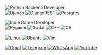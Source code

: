 ![Python Backend Developer](https://img.shields.io/badge/python%20Backend%20Developer-3670A0?style=for-the-badge&logo=python&logoColor=ffdd54)   
![Django](https://img.shields.io/badge/django-%23092E20.svg?style=flat&logo=django&logoColor=white)
![DjangoREST](https://img.shields.io/badge/DjangoREST-%23ff1709.svg?style=flat&logo=django&logoColor=white)
![Postgres](https://img.shields.io/badge/Postgres-%23316192.svg?style=flat&logo=postgresql&logoColor=white)

![Indie Game Developer](https://img.shields.io/badge/Indie%20Game%20Developer-951411?style=for-the-badge&logo=gamedeveloper)   
![Pygame](https://img.shields.io/badge/Pygame-%3670A0.svg?style=flat&logo=pygame&logoColor=white)
![Godot](https://img.shields.io/badge/Godot-%23478CBF.svg?style=flat&logo=godotengine&logoColor=white)
![C++](https://img.shields.io/badge/C++-%2300599C.svg?style=flat&logo=c%2B%2B&logoColor=white)
![C#](https://img.shields.io/badge/C%23-%23239120.svg?style=flat&logo=c-sharp&logoColor=white)
<br><br>
![Linux](https://img.shields.io/badge/Linux-%23FCC624.svg?style=flat&logo=linux&logoColor=black)
![Ubuntu](https://img.shields.io/badge/Ubuntu-%23E95420.svg?style=flat&logo=ubuntu&logoColor=white)
![Vim](https://img.shields.io/badge/Vim-%2300A000.svg?style=flat&logo=vim&logoColor=white)


[![Gmail](https://img.shields.io/badge/Gmail-%23D14836.svg?logo=gmail&logoColor=white)](mailto:the.ali8bits@gmail.com)
[![Telegram](https://img.shields.io/badge/Telegram-%2300A9E0.svg?logo=telegram&logoColor=white)](https://t.me/ali8bits)
[![WhatsApp](https://img.shields.io/badge/WhatsApp-%2304B522.svg?logo=whatsapp&logoColor=white)](https://wa.me/+989390605460)
[![YouTube](https://img.shields.io/badge/YouTube-%23FF0000.svg?logo=youtube&logoColor=white)](https://www.youtube.com/@Ali8Bits)



